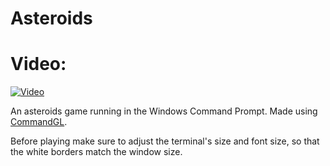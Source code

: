 # Asteroids

# Video:
[![Video](https://img.youtube.com/vi/_tC4R2s1Evk/0.jpg)](https://youtu.be/_tC4R2s1Evk?si=tbBk5HRBGwbJfX2_)

An asteroids game running in the Windows Command Prompt. Made using [CommandGL](https://github.com/ciufcia/CommandGL.git).

Before playing make sure to adjust the terminal's size and font size, so that the white borders match the window size.
